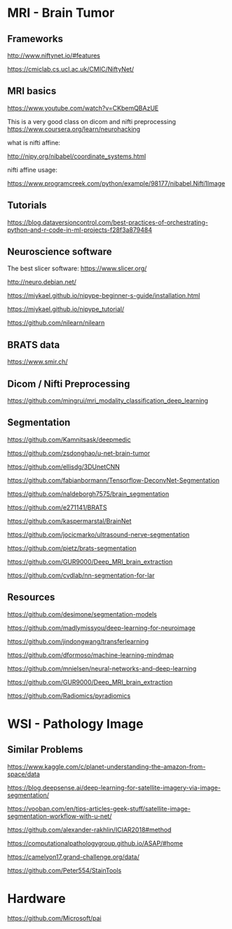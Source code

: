 # MRI - Brain Tumor

## Frameworks
http://www.niftynet.io/#features

https://cmiclab.cs.ucl.ac.uk/CMIC/NiftyNet/


## MRI basics
https://www.youtube.com/watch?v=CKbemQBAzUE

This is a very good class on dicom and nifti preprocessing
https://www.coursera.org/learn/neurohacking

what is nifti affine:

http://nipy.org/nibabel/coordinate_systems.html

nifti affine usage:

https://www.programcreek.com/python/example/98177/nibabel.Nifti1Image

## Tutorials
https://blog.dataversioncontrol.com/best-practices-of-orchestrating-python-and-r-code-in-ml-projects-f28f3a879484


## Neuroscience software
The best slicer software: https://www.slicer.org/

http://neuro.debian.net/

https://miykael.github.io/nipype-beginner-s-guide/installation.html

https://miykael.github.io/nipype_tutorial/

https://github.com/nilearn/nilearn


## BRATS data
https://www.smir.ch/


## Dicom / Nifti Preprocessing
https://github.com/mingrui/mri_modality_classification_deep_learning


## Segmentation
https://github.com/Kamnitsask/deepmedic

https://github.com/zsdonghao/u-net-brain-tumor

https://github.com/ellisdg/3DUnetCNN

https://github.com/fabianbormann/Tensorflow-DeconvNet-Segmentation

https://github.com/naldeborgh7575/brain_segmentation

https://github.com/e271141/BRATS

https://github.com/kaspermarstal/BrainNet

https://github.com/jocicmarko/ultrasound-nerve-segmentation

https://github.com/pietz/brats-segmentation

https://github.com/GUR9000/Deep_MRI_brain_extraction

https://github.com/cvdlab/nn-segmentation-for-lar


## Resources
https://github.com/desimone/segmentation-models

https://github.com/madlymissyou/deep-learning-for-neuroimage

https://github.com/jindongwang/transferlearning

https://github.com/dformoso/machine-learning-mindmap

https://github.com/mnielsen/neural-networks-and-deep-learning

https://github.com/GUR9000/Deep_MRI_brain_extraction

https://github.com/Radiomics/pyradiomics


# WSI - Pathology Image

## Similar Problems
https://www.kaggle.com/c/planet-understanding-the-amazon-from-space/data

https://blog.deepsense.ai/deep-learning-for-satellite-imagery-via-image-segmentation/

https://vooban.com/en/tips-articles-geek-stuff/satellite-image-segmentation-workflow-with-u-net/

https://github.com/alexander-rakhlin/ICIAR2018#method

https://computationalpathologygroup.github.io/ASAP/#home

https://camelyon17.grand-challenge.org/data/

https://github.com/Peter554/StainTools

# Hardware

https://github.com/Microsoft/pai
